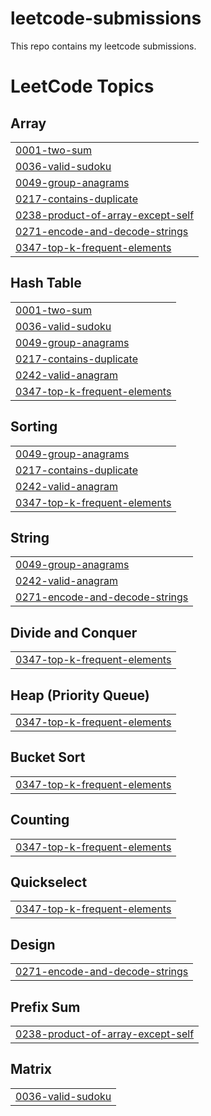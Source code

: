 # leetcode-submissions

This repo contains my leetcode submissions. 

<!---LeetCode Topics Start-->
# LeetCode Topics
## Array
|  |
| ------- |
| [0001-two-sum](https://github.com/Devica2000/leetcode-submissions/tree/master/0001-two-sum) |
| [0036-valid-sudoku](https://github.com/Devica2000/leetcode-submissions/tree/master/0036-valid-sudoku) |
| [0049-group-anagrams](https://github.com/Devica2000/leetcode-submissions/tree/master/0049-group-anagrams) |
| [0217-contains-duplicate](https://github.com/Devica2000/leetcode-submissions/tree/master/0217-contains-duplicate) |
| [0238-product-of-array-except-self](https://github.com/Devica2000/leetcode-submissions/tree/master/0238-product-of-array-except-self) |
| [0271-encode-and-decode-strings](https://github.com/Devica2000/leetcode-submissions/tree/master/0271-encode-and-decode-strings) |
| [0347-top-k-frequent-elements](https://github.com/Devica2000/leetcode-submissions/tree/master/0347-top-k-frequent-elements) |
## Hash Table
|  |
| ------- |
| [0001-two-sum](https://github.com/Devica2000/leetcode-submissions/tree/master/0001-two-sum) |
| [0036-valid-sudoku](https://github.com/Devica2000/leetcode-submissions/tree/master/0036-valid-sudoku) |
| [0049-group-anagrams](https://github.com/Devica2000/leetcode-submissions/tree/master/0049-group-anagrams) |
| [0217-contains-duplicate](https://github.com/Devica2000/leetcode-submissions/tree/master/0217-contains-duplicate) |
| [0242-valid-anagram](https://github.com/Devica2000/leetcode-submissions/tree/master/0242-valid-anagram) |
| [0347-top-k-frequent-elements](https://github.com/Devica2000/leetcode-submissions/tree/master/0347-top-k-frequent-elements) |
## Sorting
|  |
| ------- |
| [0049-group-anagrams](https://github.com/Devica2000/leetcode-submissions/tree/master/0049-group-anagrams) |
| [0217-contains-duplicate](https://github.com/Devica2000/leetcode-submissions/tree/master/0217-contains-duplicate) |
| [0242-valid-anagram](https://github.com/Devica2000/leetcode-submissions/tree/master/0242-valid-anagram) |
| [0347-top-k-frequent-elements](https://github.com/Devica2000/leetcode-submissions/tree/master/0347-top-k-frequent-elements) |
## String
|  |
| ------- |
| [0049-group-anagrams](https://github.com/Devica2000/leetcode-submissions/tree/master/0049-group-anagrams) |
| [0242-valid-anagram](https://github.com/Devica2000/leetcode-submissions/tree/master/0242-valid-anagram) |
| [0271-encode-and-decode-strings](https://github.com/Devica2000/leetcode-submissions/tree/master/0271-encode-and-decode-strings) |
## Divide and Conquer
|  |
| ------- |
| [0347-top-k-frequent-elements](https://github.com/Devica2000/leetcode-submissions/tree/master/0347-top-k-frequent-elements) |
## Heap (Priority Queue)
|  |
| ------- |
| [0347-top-k-frequent-elements](https://github.com/Devica2000/leetcode-submissions/tree/master/0347-top-k-frequent-elements) |
## Bucket Sort
|  |
| ------- |
| [0347-top-k-frequent-elements](https://github.com/Devica2000/leetcode-submissions/tree/master/0347-top-k-frequent-elements) |
## Counting
|  |
| ------- |
| [0347-top-k-frequent-elements](https://github.com/Devica2000/leetcode-submissions/tree/master/0347-top-k-frequent-elements) |
## Quickselect
|  |
| ------- |
| [0347-top-k-frequent-elements](https://github.com/Devica2000/leetcode-submissions/tree/master/0347-top-k-frequent-elements) |
## Design
|  |
| ------- |
| [0271-encode-and-decode-strings](https://github.com/Devica2000/leetcode-submissions/tree/master/0271-encode-and-decode-strings) |
## Prefix Sum
|  |
| ------- |
| [0238-product-of-array-except-self](https://github.com/Devica2000/leetcode-submissions/tree/master/0238-product-of-array-except-self) |
## Matrix
|  |
| ------- |
| [0036-valid-sudoku](https://github.com/Devica2000/leetcode-submissions/tree/master/0036-valid-sudoku) |
<!---LeetCode Topics End-->
